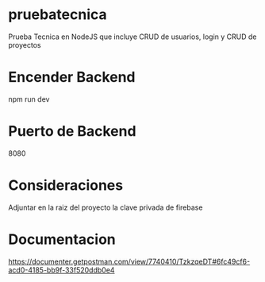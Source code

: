 # pruebatecnica
Prueba Tecnica en NodeJS que incluye CRUD de usuarios, login y CRUD de proyectos

# Encender Backend
npm run dev

# Puerto de Backend
8080

# Consideraciones
Adjuntar en la raiz del proyecto la clave privada de firebase

# Documentacion
https://documenter.getpostman.com/view/7740410/TzkzqeDT#6fc49cf6-acd0-4185-bb9f-33f520ddb0e4